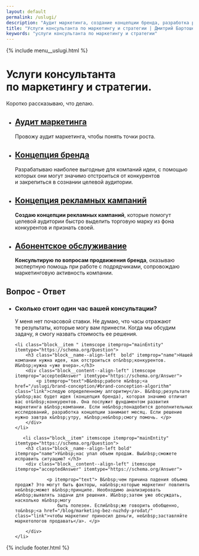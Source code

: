 ```yaml
---
layout: default
permalink: /uslugi/
description: "Аудит маркетинга, создание концепции бренда, разработка рекламных кампаний, маркетинговое сопровождение предприятий. С 2015 г."
title: "Услуги консультанта по маркетингу и стратегии | Дмитрий Бартошевич"
keywords: "услуги консультанта по маркетингу и стратегии"
---
```


<div class="body__container">
  
  {% include menu__uslugi.html %}

<main class="section__content">
       


 <div class="intro max-width-text h1"><h1 class="inline bold">Услуги консультанта по&nbsp;маркетингу и&nbsp;стратегии.</h1> Коротко рассказываю, что делаю. </div>

 <section class="full-bleed" itemscope itemtype="https://schema.org/Service">
    <ul class="list-reset  row-gap--l" itemprop="hasOfferCatalog" itemscope itemtype="https://schema.org/OfferCatalog">
                <li class="block__item" itemprop="itemListElement" itemscope itemtype="https://schema.org/OfferCatalog">                    
                        <h2  class="block__name--align-left h2 uslugi__mark " itemprop="name"><a href="/uslugi/marketing-audit/" class="link">Аудит маркетинга</a></h2>
                         <p class="block__content">Провожу аудит маркетинга, чтобы понять точки роста.  </p>                   
                </li>
                <li class="block__item" itemprop="itemListElement" itemscope itemtype="https://schema.org/OfferCatalog"> 
                        <h2  class="block__name--align-left h2 uslugi__mark " itemprop="name"><a href="/uslugi/brand-conception/"  class="link">Концепция бренда</a></h2>
                       <p class="block__content">Разрабатываю наиболее выгодные для компаний идеи, с&nbsp;помощью которых они могут значимо отстроиться от&nbsp;конкурентов и&nbsp;закрепиться в&nbsp;сознании целевой аудитории.  </p> 
                </li>
                <li class="block__item" itemprop="itemListElement" itemscope itemtype="https://schema.org/OfferCatalog">
                        <h2  class="block__name--align-left h2 uslugi__mark" itemprop="name"><a href="/uslugi/promo-conception/"  class="link">Концепция рекламных кампаний</a></h2>
                        <p class="block__content"><strong>Создаю концепции рекламных кампаний</strong>, которые помогут целевой аудитории быстро выделить торговую марку из&nbsp;фона конкурентов и&nbsp;признать своей. </p>                   
                </li>
                <li class="block__item" itemprop="itemListElement" itemscope itemtype="https://schema.org/OfferCatalog">             
                    <h2 class="block__name--align-left h2 uslugi__mark" itemprop="name"><a href="/uslugi/subscription-service/" class="link">Абонентское обслуживание</a></h2>
                    <p class="block__content"> <strong>Консультирую по&nbsp;вопросам продвижения бренда</strong>, оказываю экспертную помощь при работе с&nbsp;подрядчиками, сопровождаю маркетинговую активность компании. </p>                   
                </li>              
            </ul>
</section>



<section class="block__space--top-h2 full-bleed row-gap--l" itemscope itemtype="https://schema.org/FAQPage">
<div class="block__item">
<div class="block__sign"></div>
<div class="block__name"> <h2 class="h2 bold"> Вопрос - Ответ </h2></div>
</div>
<ul class="full-bleed row-gap--m">
<li class="block__item " itemscope itemprop="mainEntity" itemtype="https://schema.org/Question">
        <h3 class="bold block__name--align-left " itemprop="name">Сколько стоит один час вашей консультации?</h3>
        <div class="block__content--align-left" itemscope itemprop="acceptedAnswer" itemtype="https://schema.org/Answer">          
                <p  itemprop="text">
             У&nbsp;меня нет почасовой ставки. Не&nbsp;думаю, что часы отражают те&nbsp;результаты, которые могу вам принести. Когда мы&nbsp;обсудим задачу, я&nbsp;смогу назвать стоимость ее&nbsp;решения.
                </p>            
        </div>
  </li>


    <li class="block__item " itemscope itemprop="mainEntity" itemtype="https://schema.org/Question">
        <h3 class="block__name--align-left  bold" itemprop="name">Нашей компании нужна идея, как отстроиться от&nbsp;конкурентов. И&nbsp;нужна «уже вчера».</h3>
        <div class="block__content--align-left" itemscope itemprop="acceptedAnswer" itemtype="https://schema.org/Answer">
            <p itemprop="text">В&nbsp;работе я&nbsp;<a href="/uslugi/brand-conception/#brand-conception-algorithm" class="link">следую определенному алгоритму</a>. В&nbsp;результате у&nbsp;вас будет идея (концепция бренда), которая значимо отличит вас от&nbsp;конкурентов. Она послужит фундаментом развития маркетинга в&nbsp;компании. Если не&nbsp;понадобится дополнительных исследований, разработка концепции занимает месяц. Если решение нужно завтра к&nbsp;утру, я&nbsp;не&nbsp;смогу помочь. </p>            
        </div>
    </li>

       <li class="block__item" itemscope itemprop="mainEntity" itemtype="https://schema.org/Question">
        <h3 class="block__name--align-left bold" itemprop="name">У&nbsp;нас упал объем продаж. Вы&nbsp;сможете исправить ситуацию? </h3>
        <div class="block__content--align-left" itemscope itemprop="acceptedAnswer" itemtype="https://schema.org/Answer">
           
                <p itemprop="text"> В&nbsp;чем причина падения объема продаж? Это могут быть факторы, на&nbsp;которые маркетинг повлиять не&nbsp;может в&nbsp;принципе. Необходимо анализировать и&nbsp;выявлять задачи для решения. И&nbsp;затем уже обсуждать, насколько я&nbsp;могу
                    быть полезен. Если&nbsp;же говорить обобщенно, то&nbsp;<a href="/blog/marketing-bez-nuzhdy-prodat/" class="link">чтобы маркетинг приносил деньги, не&nbsp;заставляйте маркетологов продавать</a>. </p>
           
        </div>
    </li>


</ul>





</section>











 

        
    
</main>

{% include footer.html %}
</div>




